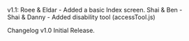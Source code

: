 

v1.1:
Roee & Eldar - Added a basic Index screen.
Shai & Ben -  
Shai & Danny - Added disability tool (accessTool.js)

Changelog v1.0 Initial Release.

